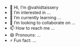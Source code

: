 - 👋 Hi, I’m @vahidtaissery
- 👀 I’m interested in ...
- 🌱 I’m currently learning ...
- 💞️ I’m looking to collaborate on ...
- 📫 How to reach me ...
- 😄 Pronouns: ...
- ⚡ Fun fact: ...

<!---
vahidtaissery/vahidtaissery is a ✨ special ✨ repository because its `README.md` (this file) appears on your GitHub profile.
You can click the Preview link to take a look at your changes.
--->
